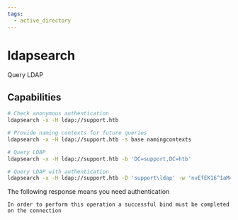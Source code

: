 ```yaml
---
tags:
  - active_directory
---
```

# ldapsearch

Query LDAP

## Capabilities

```bash
# Check anonymous authentication
ldapsearch -x -H ldap://support.htb

# Provide naming contexts for future queries
ldapsearch -x -H ldap://support.htb -s base namingcontexts

# Query LDAP
ldapsearch -x -H ldap://support.htb -b 'DC=support,DC=htb'

# Query LDAP with authentication
ldapsearch -x -H ldap://support.htb -D 'support\ldap' -w 'nvEfEK16^1aM4$e7AclUf8x$tRWxPWO1%lmz' -b 'DC=support,DC=htb'
```

The following response means you need authentication

```
In order to perform this operation a successful bind must be completed on the connection
```

